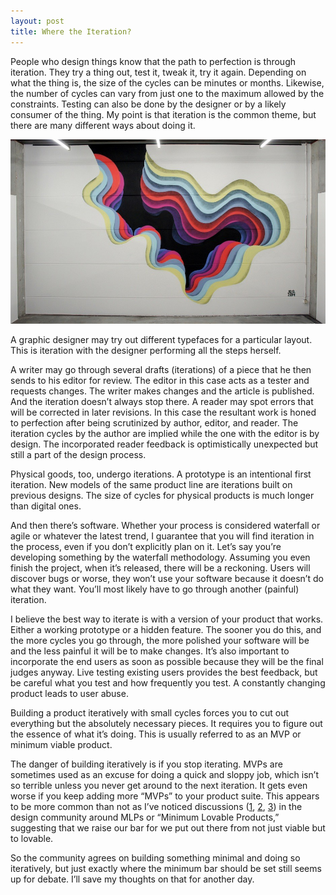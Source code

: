 ```yaml
---
layout: post
title: Where the Iteration?
---
```


People who design things know that the path to perfection is through iteration. They try a thing out, test it, tweak it, try it again. Depending on what the thing is, the size of the cycles can be minutes or months. Likewise, the number of cycles can vary from just one to the maximum allowed by the constraints. Testing can also be done by the designer or by a likely consumer of the thing. My point is that iteration is the common theme, but there are many different ways about doing it.

<img src="/img/1010-3-934x.jpg" alt="Artist 1010" class="img-responsive"/>

A graphic designer may try out different typefaces for a particular layout. This is iteration with the designer performing all the steps herself.

A writer may go through several drafts (iterations) of a piece that he then sends to his editor for review. The editor in this case acts as a tester and requests changes. The writer makes changes and the article is published. And the iteration doesn’t always stop there. A reader may spot errors that will be corrected in later revisions. In this case the resultant work is honed to perfection after being scrutinized by author, editor, and reader. The iteration cycles by the author are implied while the one with the editor is by design. The incorporated reader feedback is optimistically unexpected but still a part of the design process.

Physical goods, too, undergo iterations. A prototype is an intentional first iteration. New models of the same product line are iterations built on previous designs. The size of cycles for physical products is much longer than digital ones.

And then there’s software. Whether your process is considered waterfall or agile or whatever the latest trend, I guarantee that you will find iteration in the process, even if you don’t explicitly plan on it. Let’s say you’re developing something by the waterfall methodology. Assuming you even finish the project, when it’s released, there will be a reckoning. Users will discover bugs or worse, they won’t use your software because it doesn’t do what they want. You’ll most likely have to go through another (painful) iteration.

I believe the best way to iterate is with a version of your product that works. Either a working prototype or a hidden feature. The sooner you do this, and the more cycles you go through, the more polished your software will be and the less painful it will be to make changes. It’s also important to incorporate the end users as soon as possible because they will be the final judges anyway. Live testing existing users provides the best feedback, but be careful what you test and how frequently you test. A constantly changing product leads to user abuse.

Building a product iteratively with small cycles forces you to cut out everything but the absolutely necessary pieces. It requires you to figure out the essence of what it’s doing. This is usually referred to as an MVP or minimum viable product.

The danger of building iteratively is if you stop iterating. MVPs are sometimes used as an excuse for doing a quick and sloppy job, which isn’t so terrible unless you never get around to the next iteration. It gets even worse if you keep adding more “MVPs” to your product suite. This appears to be more common than not as I’ve noticed discussions ([1](http://blog.heyimcat.com/its-called-ship-not-shit/), [2](http://blog.aha.io/index.php/the-minimum-lovable-product/), [3](https://twitter.com/jopas/status/515301088660959233)) in the design community around MLPs or “Minimum Lovable Products,” suggesting that we raise our bar for we put out there from not just viable but to lovable.

So the community agrees on building something minimal and doing so iteratively, but just exactly where the minimum bar should be set still seems up for debate. I’ll save my thoughts on that for another day.
